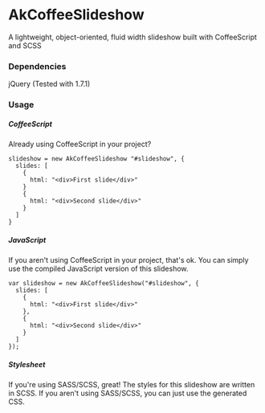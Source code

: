 AkCoffeeSlideshow
=================

A lightweight, object-oriented, fluid width slideshow built with CoffeeScript and SCSS


### Dependencies

jQuery (Tested with 1.7.1)


### Usage

##### CoffeeScript

Already using CoffeeScript in your project?

    slideshow = new AkCoffeeSlideshow "#slideshow", {
      slides: [
        {
          html: "<div>First slide</div>"
        }
        {
          html: "<div>Second slide</div>"
        }
      ]
    }
    
##### JavaScript

If you aren't using CoffeeScript in your project, that's ok. You can simply use the compiled JavaScript version of this slideshow.

    var slideshow = new AkCoffeeSlideshow("#slideshow", {
      slides: [
        {
          html: "<div>First slide</div>"
        },
        {
          html: "<div>Second slide</div>"
        }
      ]
    });
    
##### Stylesheet

If you're using SASS/SCSS, great! The styles for this slideshow are written in SCSS. If you aren't using SASS/SCSS, you can just use the generated CSS.
